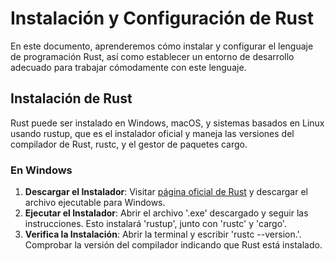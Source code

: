 # Instalación y Configuración de Rust

En este documento, aprenderemos cómo instalar y configurar el lenguaje de programación Rust, así como establecer un entorno de desarrollo adecuado para trabajar cómodamente con este lenguaje.

## Instalación de Rust

Rust puede ser instalado en Windows, macOS, y sistemas basados en Linux usando rustup, que es el instalador oficial y maneja las versiones del compilador de Rust, rustc, y el gestor de paquetes cargo.

### En Windows

1. **Descargar el Instalador**: Visitar [página oficial de Rust](https://www.rust-lang.org/es) y descargar el archivo ejecutable para Windows.
2. **Ejecutar el Instalador**: Abrir el archivo '.exe' descargado y seguir las instrucciones. Esto instalará 'rustup', junto con 'rustc' y 'cargo'.
3. **Verifica la Instalación**: Abrir la terminal y escribir 'rustc --version.'. Comprobar la versión del compilador indicando que Rust está instalado.